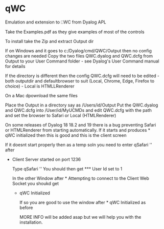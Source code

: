 # qWC
Emulation and extension to ⎕WC from Dyalog APL

Take the Examples.pdf as they give examples of most of the controls

To install take the Zip and extract Output dir

If on Windows and it goes to c:/Dyalog/cmd/QWC/Output then no config changes are needed
Copy the two files QWC.dyalog and QWC.dcfg from Output to your User Command folder - see Dyalog's User Command manual for details

If the directory is different then the config QWC.dcfg will need to be edited - both outputdir and defaultbrowser to suit (Local, Chrome, Edge, Firefox to choice) - Local is HTMLLRenderer

On a Mac dpownload the same files

Place the Output in a directory say as /Users/id/Output
Put the QWC.dyalog and QWC.dcfg into /User/id/MyUCMDs and edit QWC.dcfg with the path and set the browser to Safari or Local (HTMLRenderer)

On some releases of Dyalog 18 18.2 and 19 there is a bug preventing Safari or HTMLRenderer from starting automatically.
If it starts and produces * qWC initialized then this is good and this is the client screen

If it doesnt start properly then as a temp soln you need to enter qSafari '' after
* Client Server started on port 1236

  Type qSafari ''
  You should then get *** User Id set to 1

  In the other Window after * Attempting to connect to the Client Web Socket
  you shoukd get

  * qWC Initialized
 
    If so you are good to use the window after * qWC Initialized as before

    MORE INFO will be added asap but we will help you with the installation.

